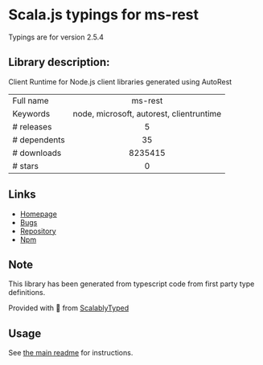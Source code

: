 
# Scala.js typings for ms-rest

Typings are for version 2.5.4

## Library description:
Client Runtime for Node.js client libraries generated using AutoRest

|                    |                 |
| ------------------ | :-------------: |
| Full name          | ms-rest |
| Keywords           | node, microsoft, autorest, clientruntime |
| # releases         | 5 |
| # dependents       | 35 |
| # downloads        | 8235415 |
| # stars            | 0 |

## Links
- [Homepage](https://github.com/Azure/azure-sdk-for-node#readme)
- [Bugs](http://github.com/Azure/azure-sdk-for-node/issues)
- [Repository](https://github.com/Azure/azure-sdk-for-node)
- [Npm](https://www.npmjs.com/package/ms-rest)
    


## Note
This library has been generated from typescript code from first party type definitions.

Provided with :purple_heart: from [ScalablyTyped](https://github.com/oyvindberg/ScalablyTyped)

## Usage
See [the main readme](../../readme.md) for instructions.


